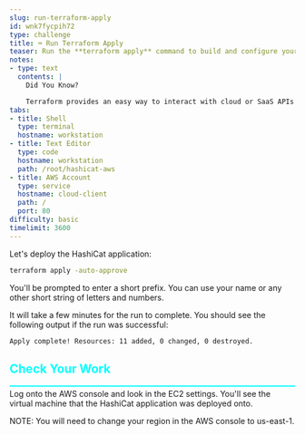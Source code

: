 ```yaml
---
slug: run-terraform-apply
id: wnk7fycpih72
type: challenge
title: ⌨️ Run Terraform Apply
teaser: Run the **terraform apply** command to build and configure your infrastructure.
notes:
- type: text
  contents: |
    Did You Know?

    Terraform provides an easy way to interact with cloud or SaaS APIs to get you up and running quickly.
tabs:
- title: Shell
  type: terminal
  hostname: workstation
- title: Text Editor
  type: code
  hostname: workstation
  path: /root/hashicat-aws
- title: AWS Account
  type: service
  hostname: cloud-client
  path: /
  port: 80
difficulty: basic
timelimit: 3600
---
```

<style type="text/css" rel="stylesheet">
hr.cyan { background-color: cyan; color: cyan; height: 2px; margin-bottom: -10px; }
h2.cyan { color: cyan; }
</style>Let's deploy the HashiCat application:

```bash
terraform apply -auto-approve
```

You'll be prompted to enter a short prefix. You can use your name or any other short string of letters and numbers.

It will take a few minutes for the run to complete. You should see the following output if the run was successful:

```
Apply complete! Resources: 11 added, 0 changed, 0 destroyed.
```

<h2 class="cyan">Check Your Work</h2>
<hr class="cyan">

Log onto the AWS console and look in the EC2 settings. You'll see the virtual machine that the HashiCat application was deployed onto.

NOTE: You will need to change your region in the AWS console to us-east-1.